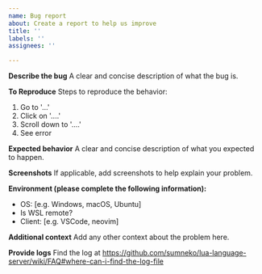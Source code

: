 ```yaml
---
name: Bug report
about: Create a report to help us improve
title: ''
labels: ''
assignees: ''

---
```


**Describe the bug**
A clear and concise description of what the bug is.

**To Reproduce**
Steps to reproduce the behavior:
1. Go to '...'
2. Click on '....'
3. Scroll down to '....'
4. See error

**Expected behavior**
A clear and concise description of what you expected to happen.

**Screenshots**
If applicable, add screenshots to help explain your problem.

**Environment (please complete the following information):**
 - OS: [e.g. Windows, macOS, Ubuntu]
 - Is WSL remote?
 - Client: [e.g. VSCode, neovim]

**Additional context**
Add any other context about the problem here.

**Provide logs**
Find the log at https://github.com/sumneko/lua-language-server/wiki/FAQ#where-can-i-find-the-log-file
